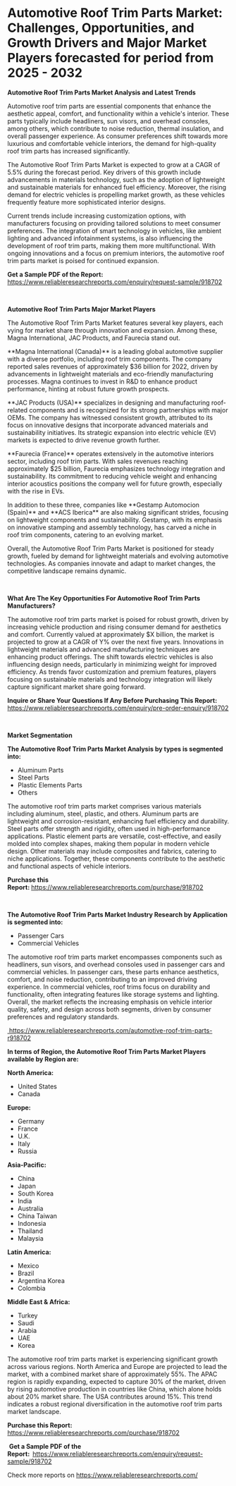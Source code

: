 <p><h1>Automotive Roof Trim Parts Market: Challenges, Opportunities, and Growth Drivers and Major Market Players forecasted for period from 2025 - 2032</h1></p><p><strong>Automotive Roof Trim Parts Market Analysis and Latest Trends</strong></p>
<p><p>Automotive roof trim parts are essential components that enhance the aesthetic appeal, comfort, and functionality within a vehicle's interior. These parts typically include headliners, sun visors, and overhead consoles, among others, which contribute to noise reduction, thermal insulation, and overall passenger experience. As consumer preferences shift towards more luxurious and comfortable vehicle interiors, the demand for high-quality roof trim parts has increased significantly.</p><p>The Automotive Roof Trim Parts Market is expected to grow at a CAGR of 5.5% during the forecast period. Key drivers of this growth include advancements in materials technology, such as the adoption of lightweight and sustainable materials for enhanced fuel efficiency. Moreover, the rising demand for electric vehicles is propelling market growth, as these vehicles frequently feature more sophisticated interior designs. </p><p>Current trends include increasing customization options, with manufacturers focusing on providing tailored solutions to meet consumer preferences. The integration of smart technology in vehicles, like ambient lighting and advanced infotainment systems, is also influencing the development of roof trim parts, making them more multifunctional. With ongoing innovations and a focus on premium interiors, the automotive roof trim parts market is poised for continued expansion.</p></p>
<p><strong>Get a Sample PDF of the Report:&nbsp;</strong> <a href="https://www.reliableresearchreports.com/enquiry/request-sample/918702?utm_campaign=1674&utm_medium=2&utm_source=Github&utm_content=ia&utm_term=07032025&utm_id=automotive-roof-trim-parts">https://www.reliableresearchreports.com/enquiry/request-sample/918702</a></p>
<p>&nbsp;</p>
<p><strong>Automotive Roof Trim Parts Major Market Players</strong></p>
<p><p>The Automotive Roof Trim Parts Market features several key players, each vying for market share through innovation and expansion. Among these, Magna International, JAC Products, and Faurecia stand out.</p><p>**Magna International (Canada)** is a leading global automotive supplier with a diverse portfolio, including roof trim components. The company reported sales revenues of approximately $36 billion for 2022, driven by advancements in lightweight materials and eco-friendly manufacturing processes. Magna continues to invest in R&D to enhance product performance, hinting at robust future growth prospects.</p><p>**JAC Products (USA)** specializes in designing and manufacturing roof-related components and is recognized for its strong partnerships with major OEMs. The company has witnessed consistent growth, attributed to its focus on innovative designs that incorporate advanced materials and sustainability initiatives. Its strategic expansion into electric vehicle (EV) markets is expected to drive revenue growth further.</p><p>**Faurecia (France)** operates extensively in the automotive interiors sector, including roof trim parts. With sales revenues reaching approximately $25 billion, Faurecia emphasizes technology integration and sustainability. Its commitment to reducing vehicle weight and enhancing interior acoustics positions the company well for future growth, especially with the rise in EVs.</p><p>In addition to these three, companies like **Gestamp Automocion (Spain)** and **ACS Iberica** are also making significant strides, focusing on lightweight components and sustainability. Gestamp, with its emphasis on innovative stamping and assembly technology, has carved a niche in roof trim components, catering to an evolving market.</p><p>Overall, the Automotive Roof Trim Parts Market is positioned for steady growth, fueled by demand for lightweight materials and evolving automotive technologies. As companies innovate and adapt to market changes, the competitive landscape remains dynamic.</p></p>
<p>&nbsp;</p>
<p><strong>What Are The Key Opportunities For Automotive Roof Trim Parts Manufacturers?</strong></p>
<p><p>The automotive roof trim parts market is poised for robust growth, driven by increasing vehicle production and rising consumer demand for aesthetics and comfort. Currently valued at approximately $X billion, the market is projected to grow at a CAGR of Y% over the next five years. Innovations in lightweight materials and advanced manufacturing techniques are enhancing product offerings. The shift towards electric vehicles is also influencing design needs, particularly in minimizing weight for improved efficiency. As trends favor customization and premium features, players focusing on sustainable materials and technology integration will likely capture significant market share going forward.</p></p>
<p><strong>Inquire or Share Your Questions If Any Before Purchasing This Report:</strong> <a href="https://www.reliableresearchreports.com/enquiry/pre-order-enquiry/918702?utm_campaign=1674&utm_medium=2&utm_source=Github&utm_content=ia&utm_term=07032025&utm_id=automotive-roof-trim-parts">https://www.reliableresearchreports.com/enquiry/pre-order-enquiry/918702</a></p>
<p>&nbsp;</p>
<p><strong>Market Segmentation</strong></p>
<p><strong>The Automotive Roof Trim Parts Market Analysis by types is segmented into:</strong></p>
<p><ul><li>Aluminum Parts</li><li>Steel Parts</li><li>Plastic Elements Parts</li><li>Others</li></ul></p>
<p><p>The automotive roof trim parts market comprises various materials including aluminum, steel, plastic, and others. Aluminum parts are lightweight and corrosion-resistant, enhancing fuel efficiency and durability. Steel parts offer strength and rigidity, often used in high-performance applications. Plastic element parts are versatile, cost-effective, and easily molded into complex shapes, making them popular in modern vehicle design. Other materials may include composites and fabrics, catering to niche applications. Together, these components contribute to the aesthetic and functional aspects of vehicle interiors.</p></p>
<p><strong>Purchase this Report:&nbsp;</strong><a href="https://www.reliableresearchreports.com/purchase/918702?utm_campaign=1674&utm_medium=2&utm_source=Github&utm_content=ia&utm_term=07032025&utm_id=automotive-roof-trim-parts">https://www.reliableresearchreports.com/purchase/918702</a></p>
<p>&nbsp;</p>
<p><strong>The Automotive Roof Trim Parts Market Industry Research by Application is segmented into:</strong></p>
<p><ul><li>Passenger Cars</li><li>Commercial Vehicles</li></ul></p>
<p><p>The automotive roof trim parts market encompasses components such as headliners, sun visors, and overhead consoles used in passenger cars and commercial vehicles. In passenger cars, these parts enhance aesthetics, comfort, and noise reduction, contributing to an improved driving experience. In commercial vehicles, roof trims focus on durability and functionality, often integrating features like storage systems and lighting. Overall, the market reflects the increasing emphasis on vehicle interior quality, safety, and design across both segments, driven by consumer preferences and regulatory standards.</p></p>
<p><a href="https://www.reliableresearchreports.com/automotive-roof-trim-parts-r918702?utm_campaign=1674&utm_medium=2&utm_source=Github&utm_content=ia&utm_term=07032025&utm_id=automotive-roof-trim-parts">&nbsp;https://www.reliableresearchreports.com/automotive-roof-trim-parts-r918702</a></p>
<p><strong>In terms of Region, the Automotive Roof Trim Parts Market Players available by Region are:</strong></p>
<p>
    <p> <strong> North America: </strong>
        <ul>
            <li>United States</li>
            <li>Canada</li>
        </ul>
        </p> 
    <p> <strong> Europe: </strong>
        <ul>
            <li>Germany</li>
            <li>France</li>
            <li>U.K.</li>
            <li>Italy</li>
            <li>Russia</li>
        </ul>
        </p> 
    <p> <strong> Asia-Pacific: </strong>
        <ul>
            <li>China</li>
            <li>Japan</li>
            <li>South Korea</li>
            <li>India</li>
            <li>Australia</li>
            <li>China Taiwan</li>
            <li>Indonesia</li>
            <li>Thailand</li>
            <li>Malaysia</li>
        </ul>
        </p> 
    <p> <strong> Latin America: </strong>
        <ul>
            <li>Mexico</li>
            <li>Brazil</li>
            <li>Argentina Korea</li>
            <li>Colombia</li>
        </ul>
        </p> 
    <p> <strong> Middle East & Africa: </strong>
        <ul>
            <li>Turkey</li>
            <li>Saudi</li>
            <li>Arabia</li>
            <li>UAE</li>
            <li>Korea</li>
        </ul>
    </p>
    </p>
<p><p>The automotive roof trim parts market is experiencing significant growth across various regions. North America and Europe are projected to lead the market, with a combined market share of approximately 55%. The APAC region is rapidly expanding, expected to capture 30% of the market, driven by rising automotive production in countries like China, which alone holds about 20% market share. The USA contributes around 15%. This trend indicates a robust regional diversification in the automotive roof trim parts market landscape.</p></p>
<p><strong>Purchase this Report: </strong><a href="https://www.reliableresearchreports.com/purchase/918702?utm_campaign=1674&utm_medium=2&utm_source=Github&utm_content=ia&utm_term=07032025&utm_id=automotive-roof-trim-parts">https://www.reliableresearchreports.com/purchase/918702</a></p>
<p>&nbsp;<strong>Get a Sample PDF of the Report:&nbsp;&nbsp;</strong><a href="https://www.reliableresearchreports.com/enquiry/request-sample/918702?utm_campaign=1674&utm_medium=2&utm_source=Github&utm_content=ia&utm_term=07032025&utm_id=automotive-roof-trim-parts">https://www.reliableresearchreports.com/enquiry/request-sample/918702</a></p>
<p><strong></strong></p>
<p>Check more reports on <a href="https://www.reliableresearchreports.com/?utm_campaign=1674&utm_medium=2&utm_source=Github&utm_content=ia&utm_term=07032025&utm_id=automotive-roof-trim-parts">https://www.reliableresearchreports.com/</a></p>